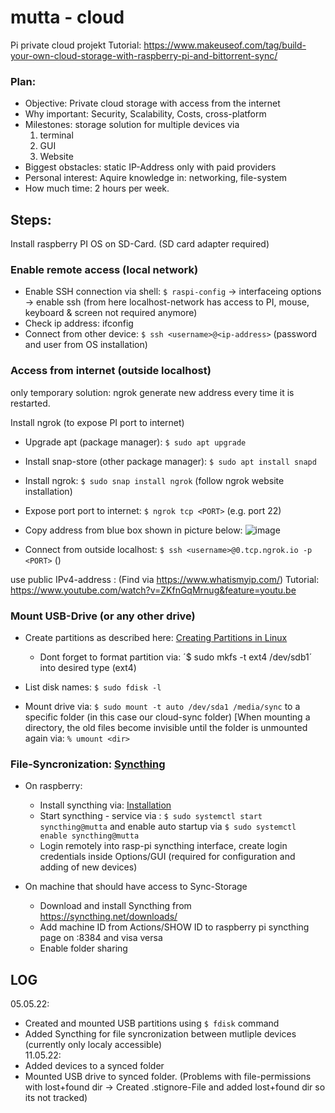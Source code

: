# mutta - cloud
Pi private cloud projekt
Tutorial: https://www.makeuseof.com/tag/build-your-own-cloud-storage-with-raspberry-pi-and-bittorrent-sync/
### Plan:
  - Objective: Private cloud storage with access from the internet
  - Why important: Security, Scalability, Costs, cross-platform
  - Milestones: storage solution for multiple devices via
    1. terminal
    2. GUI
    3. Website
  - Biggest obstacles: static IP-Address only with paid providers
  - Personal interest: Aquire knowledge in: networking, file-system
  - How much time: 2 hours per week.

## Steps:

Install raspberry PI OS on SD-Card. (SD card adapter required)

### Enable remote access (local network)
  - Enable SSH connection via shell: `$ raspi-config` -> interfaceing options -> enable ssh
(from here localhost-network has access to PI, mouse, keyboard & screen not required anymore)
  - Check ip address: ifconfig
  - Connect from other device: `$ ssh <username>@<ip-address>` (password and user from OS installation)

### Access from internet (outside localhost)

only temporary solution: ngrok generate new address every time it is restarted.

Install ngrok (to expose PI port to internet)
  - Upgrade apt (package manager): `$ sudo apt upgrade`
  - Install snap-store (other package manager): `$ sudo apt install snapd`
  - Install ngrok: `$ sudo snap install ngrok` (follow ngrok website installation)
  - Expose port port to internet: `$ ngrok tcp <PORT>` (e.g. port 22)
  - Copy address from blue box shown in picture below:
    ![image](https://user-images.githubusercontent.com/50245942/164467902-21f77ce8-7265-4d1d-9384-e1f633a045e9.png)

  - Connect from outside localhost: `$ ssh <username>@0.tcp.ngrok.io -p <PORT>` (<Use>)

                                                                                      
use public IPv4-address : (Find via https://www.whatismyip.com/)
Tutorial: https://www.youtube.com/watch?v=ZKfnGqMrnug&feature=youtu.be

  
### Mount USB-Drive (or any other drive)
- Create partitions as described here: [Creating Partitions in Linux](https://phoenixnap.com/kb/linux-create-partition)
  - Dont forget to format partition via: ´$ sudo mkfs -t ext4 /dev/sdb1´ into desired type (ext4)

- List disk names: `$ sudo fdisk -l`
- Mount drive via: `$ sudo mount -t auto /dev/sda1 /media/sync` to a specific folder (in this case our cloud-sync folder)
  [When mounting a directory, the old files become invisible until the folder is unmounted again via: `% umount <dir>`
### File-Syncronization: [Syncthing](https://syncthing.net/downloads/)

  
- On raspberry:
  - Install syncthing via: [Installation](https://pimylifeup.com/raspberry-pi-syncthing/)
  - Start syncthing - service via : `$ sudo systemctl start syncthing@mutta` and enable auto startup via `$ sudo systemctl enable syncthing@mutta` 
  - Login remotely into rasp-pi syncthing interface, create login credentials inside Options/GUI (required for configuration and adding of new devices)
  
- On machine that should have access to Sync-Storage
  - Download and install Syncthing from https://syncthing.net/downloads/
  - Add machine ID from Actions/SHOW ID to raspberry pi syncthing page on <PI-ADDR>:8384 and visa versa
  - Enable folder sharing
  
## LOG
05.05.22: 
  - Created and mounted USB partitions using `$ fdisk` command 
  - Added Syncthing for file syncronization between mutliple devices (currently only localy accessible)                                                                 
11.05.22:
  - Added devices to a synced folder
  - Mounted USB drive to synced folder. (Problems with file-permissions with lost+found dir -> Created .stignore-File and added lost+found dir so its not tracked)
